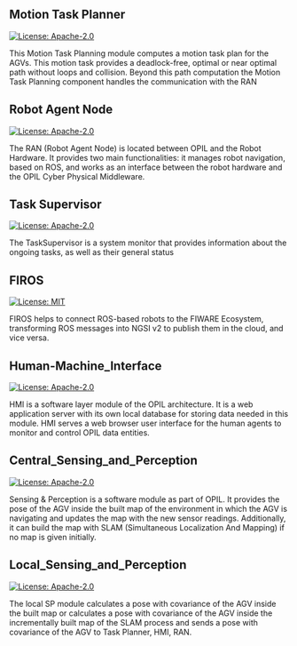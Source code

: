 

## Motion Task Planner

[![License: Apache-2.0](https://img.shields.io/github/license/ramp-eu/Motion_Task_Planner.svg)](https://opensource.org/licenses/Apache-2.0)

This Motion Task Planning module computes a motion task plan for the AGVs. This motion task provides a deadlock-free, optimal or near optimal path without loops and collision. Beyond this path computation the Motion Task Planning component handles the communication with the RAN

## Robot Agent Node

[![License: Apache-2.0](https://img.shields.io/github/license/ramp-eu/Robot_Agent_Node.svg)](https://opensource.org/licenses/Apache-2.0)

The RAN (Robot Agent Node) is located between OPIL and the Robot Hardware. It provides two main functionalities: it manages robot navigation, based on ROS, and works as an interface between the robot hardware and the OPIL Cyber Physical Middleware.

## Task Supervisor

[![License: Apache-2.0](https://img.shields.io/github/license/ramp-eu/Task_Supervisor.svg)](https://opensource.org/licenses/Apache-2.0)

The TaskSupervisor is a system monitor that provides information about the ongoing tasks, as well as their general status


## FIROS

[![License: MIT](https://img.shields.io/github/license/ramp-eu/FIROS.svg)](https://opensource.org/licenses/MIT)

FIROS helps to connect ROS-based robots to the FIWARE Ecosystem, transforming ROS messages into NGSI v2 to publish them in the cloud, and vice versa.


## Human-Machine_Interface

[![License: Apache-2.0](https://img.shields.io/github/license/ramp-eu/Human-Machine_Interface.svg)](https://opensource.org/licenses/Apache-2.0)

HMI is a software layer module of the OPIL architecture. It is a web application server with its own local database for storing data needed in this module. HMI serves a web browser user interface for the human agents to monitor and control OPIL data entities.

## Central_Sensing_and_Perception

[![License: Apache-2.0](https://img.shields.io/github/license/ramp-eu/Central_Sensing_and_Perception.svg)](https://opensource.org/licenses/Apache-2.0)

Sensing & Perception is a software module as part of OPIL. It provides the pose of the AGV inside the built map of the environment in which the AGV is navigating and updates the map with the new sensor readings. Additionally, it can build the map with SLAM (Simultaneous Localization And Mapping) if no map is given initially.


## Local_Sensing_and_Perception

[![License: Apache-2.0](https://img.shields.io/github/license/ramp-eu/Local_Sensing_and_Perception.svg)](https://opensource.org/licenses/Apache-2.0)

The local SP module calculates a pose with covariance of the AGV inside the built map or calculates a pose with covariance of the AGV inside the incrementally built map of the SLAM process and sends a pose with covariance of the AGV to Task Planner, HMI, RAN.

